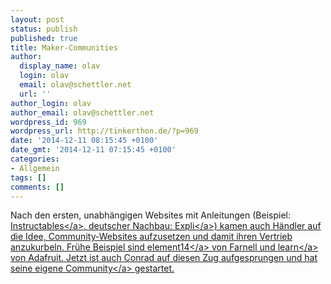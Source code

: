 ```yaml
---
layout: post
status: publish
published: true
title: Maker-Communities
author:
  display_name: olav
  login: olav
  email: olav@schettler.net
  url: ''
author_login: olav
author_email: olav@schettler.net
wordpress_id: 969
wordpress_url: http://tinkerthon.de/?p=969
date: '2014-12-11 08:15:45 +0100'
date_gmt: '2014-12-11 07:15:45 +0100'
categories:
- Allgemein
tags: []
comments: []
---
```

<p>Nach den ersten, unabh&auml;ngigen Websites mit Anleitungen (Beispiel: <a href="http:&#47;&#47;www.instructables.com&#47;in">Instructables<&#47;a>, deutscher Nachbau: <a href="http:&#47;&#47;www.expli.de&#47;">Expli<&#47;a>) kamen auch H&auml;ndler auf die Idee, Community-Websites aufzusetzen und damit ihren Vertrieb anzukurbeln. Fr&uuml;he Beispiel sind <a href="http:&#47;&#47;www.element14.com&#47;">element14<&#47;a> von Farnell und <a href="https:&#47;&#47;learn.adafruit.com&#47;">learn<&#47;a> von Adafruit. Jetzt ist auch Conrad auf diesen Zug aufgesprungen und hat seine&nbsp;eigene <a href="https:&#47;&#47;community.conrad.de&#47;">Community<&#47;a> gestartet.</p>

